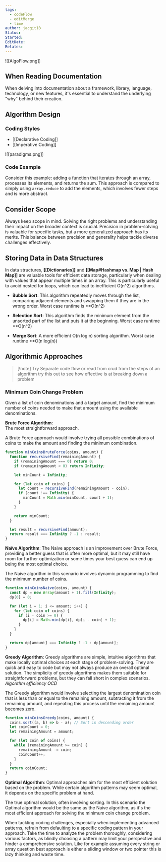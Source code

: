 ```yaml
---
tags:
  - codeFlow
  - editMerge
  - time
author: jacgit18
Status: 
Started: 
EditDate: 
Relates:
---
```

![[AlgoFlow.png]]

## When Reading Documentation

When delving into documentation about a framework, library, language, technology, or new features, it's essential to understand the underlying "why" behind their creation. 

## Algorithm Design

### Coding Styles

-   [[Declarative Coding]]
-   [[Imperative Coding]]

![[paradigms.png]]

### Code Example

Consider this example: adding a function that iterates through an array, processes its elements, and returns the sum. This approach is compared to simply using `array.reduce` to add the elements, which involves fewer steps and is more abstract.

## Consider Scope

Always keep scope in mind. Solving the right problems and understanding their impact on the broader context is crucial. Precision in problem-solving is valuable for specific tasks, but a more generalized approach has its merits. This balance between precision and generality helps tackle diverse challenges effectively.

## Storing Data in Data Structures

In data structures, **[[Dictionaries]]** and **[[Map#Hashmap vs. Map | Hash Map]]** are valuable tools for efficient data storage, particularly when dealing with values that appear multiple times in an array. This is particularly useful to avoid nested for loops, which can lead to inefficient O(n^2) algorithms.

- **Bubble Sort**: This algorithm repeatedly moves through the list, comparing adjacent elements and swapping them if they are in the wrong order. Worst case runtime is **O(n^2) 

- **Selection Sort**: This algorithm finds the minimum element from the unsorted part of the list and puts it at the beginning. Worst case runtime **O(n^2)

- **Merge Sort**: A more efficient O(n log n) sorting algorithm. Worst case runtime **O(n log(n))

## Algorithmic Approaches
>[!note] Try 
>Separate code flow or read from crud from the steps of an algorithm try this out to see how effective is at breaking down a problem

### Minimum Coin Change Problem

Given a list of coin denominations and a target amount, find the minimum number of coins needed to make that amount using the available denominations.

**Brute Force Algorithm**:  
The most straightforward approach.

A Brute Force approach would involve trying all possible combinations of coins to make the amount and finding the minimum combination.

```javascript
function minCoinsBruteForce(coins, amount) {
  function recursiveFind(remainingAmount) {
    if (remainingAmount === 0) return 0;
    if (remainingAmount < 0) return Infinity;

    let minCount = Infinity;

    for (let coin of coins) {
      let count = recursiveFind(remainingAmount - coin);
      if (count !== Infinity) {
        minCount = Math.min(minCount, count + 1);
      }
    }

    return minCount;
  }

  let result = recursiveFind(amount);
  return result === Infinity ? -1 : result;
}
```

**Naïve Algorithm**: 
The Naive approach is an improvement over Brute Force, providing a better guess that is often more optimal, but it may still have room for further optimization or some times your best guess can end up being the most optimal choice.

The Naive algorithm in this scenario involves dynamic programming to find the minimum number of coins.

```javascript
function minCoinsNaive(coins, amount) {
  const dp = new Array(amount + 1).fill(Infinity);
  dp[0] = 0;

  for (let i = 1; i <= amount; i++) {
    for (let coin of coins) {
      if (i - coin >= 0) {
        dp[i] = Math.min(dp[i], dp[i - coin] + 1);
      }
    }
  }

  return dp[amount] === Infinity ? -1 : dp[amount];
}
```

**Greedy Algorithm**: 
Greedy algorithms are simple, intuitive algorithms that make locally optimal choices at each stage of problem-solving. They are quick and easy to code but may not always produce an overall optimal solution. The simplicity of greedy algorithms makes them suitable for straightforward problems, but they can fall short in complex scenarios.  *Algorithm efficiency OCD*

The Greedy algorithm would involve selecting the largest denomination coin that is less than or equal to the remaining amount, subtracting it from the remaining amount, and repeating this process until the remaining amount becomes zero.

```javascript
function minCoinsGreedy(coins, amount) {
  coins.sort((a, b) => b - a); // Sort in descending order
  let coinCount = 0;
  let remainingAmount = amount;

  for (let coin of coins) {
    while (remainingAmount >= coin) {
      remainingAmount -= coin;
      coinCount++;
    }
  }
  return coinCount;
}
```


**Optimal Algorithm**: 
Optimal approaches aim for the most efficient solution based on the problem. While certain algorithm patterns may seem optimal, it depends on the specific problem at hand.

The true optimal solution, often involving sorting. In this scenario the Optimal algorithm would be the same as the Naive algorithm, as it's the most efficient approach for solving the minimum coin change problem.

When tackling coding challenges, especially when implementing advanced patterns, refrain from defaulting to a specific coding pattern in your approach. Take the time to analyze the problem thoroughly, considering various factors, as blindly choosing a pattern may limit your perspective and hinder a comprehensive solution. Like for example assuming every string or array question best approach is either a sliding window or two pointer this is lazy thinking and waste time.